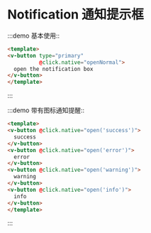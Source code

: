 # Notification 通知提示框

:::demo 基本使用::
```html
<template>
<v-button type="primary"
          @click.native="openNormal">
  open the notification box
</v-button>
</template>
```
:::

:::demo 带有图标通知提醒::
```html
<template>
<v-button @click.native="open('success')">
  success
</v-button>
<v-button @click.native="open('error')">
  error
</v-button>
<v-button @click.native="open('warning')">
  warning
</v-button>
<v-button @click.native="open('info')">
  info
</v-button>
</template>
```
:::

<script>
export default {
  data() {
    return {
      count: 1
    }
  },
  methods: {
    openNormal () {
      this.count += 1
      this.$notification.open({
        message: 'Notification Title:' + this.count,
        description: 'This is the content of the notification. This is the content of the notification. This is the content of the notification'
      })
    },
    open (type) {
      switch (type) {
        case 'success':
          this.$notification.success()
          break;
        case 'error':
          this.$notification.error()
          break;
        case 'info':
          this.$notification.info()
          break;
        case 'warning':
          this.$notification.warning()
          break;
      }
    }
  },
}
</script>

